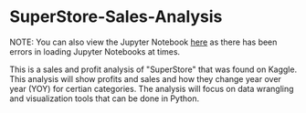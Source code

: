 # SuperStore-Sales-Analysis

NOTE: You can also view the Jupyter Notebook [here](https://www.kaggle.com/vsetang/super-store-sales-analysis) as there has been errors in loading Jupyter Notebooks at times.

This is a sales and profit analysis of "SuperStore" that was found on Kaggle. This analysis will show profits and sales and how they change year over year (YOY) for certian categories. The analysis will focus on data wrangling and visualization tools that can be done in Python.
